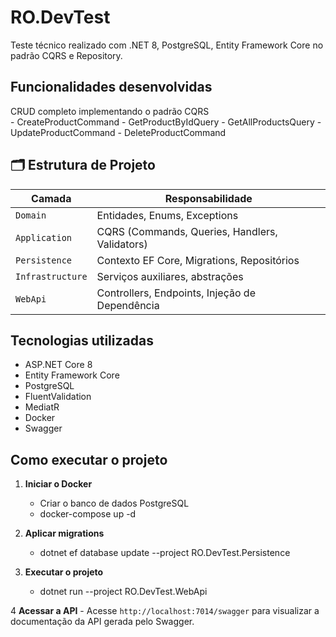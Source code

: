 ﻿# RO.DevTest

Teste técnico realizado com .NET 8, PostgreSQL, Entity Framework Core no padrão CQRS e Repository.

## Funcionalidades desenvolvidas
CRUD completo implementando o padrão CQRS	
	- CreateProductCommand
	- GetProductByIdQuery
	- GetAllProductsQuery
	- UpdateProductCommand
	- DeleteProductCommand

## 🗂️ Estrutura de Projeto

| Camada                    | Responsabilidade |
|--------------------------|------------------|
| `Domain`                 | Entidades, Enums, Exceptions |
| `Application`            | CQRS (Commands, Queries, Handlers, Validators) |
| `Persistence`            | Contexto EF Core, Migrations, Repositórios |
| `Infrastructure`         | Serviços auxiliares, abstrações |
| `WebApi`                 | Controllers, Endpoints, Injeção de Dependência |

## Tecnologias utilizadas
- ASP.NET Core 8
- Entity Framework Core
- PostgreSQL
- FluentValidation
- MediatR
- Docker
- Swagger

## Como executar o projeto

1. **Iniciar o Docker**
	- Criar o banco de dados PostgreSQL
	- docker-compose up -d

2. **Aplicar migrations**
	- dotnet ef database update --project RO.DevTest.Persistence

3. **Executar o projeto**
	- dotnet run --project RO.DevTest.WebApi

4 **Acessar a API**
	- Acesse `http://localhost:7014/swagger` para visualizar a documentação da API gerada pelo Swagger.